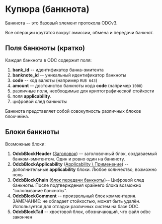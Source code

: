 # Купюра (банкнота)

Банкнота -- это базовый элемент протокола ODCv3. 

Все операции крутятся вокруг эмиссии, обмена и передачи банкнот. 

## Поля банкноты (кратко)

Каждая банкнота в ODC содержит поля:
1. **bank_id** -- идентификатор банка-эмитента
2. **banknote_id** -- уникальный идентификатор банкноты
3. **code** -- код валюты (например `RUB 643`)
4. **amount** -- достоинство банкноты кода **code** (например `1000`)
5. различные поля, необходимые для криптографической стойкости
6. поля **applicability**.
7. цифровой след банкноты


Банкнота представляет собой совокупность различных блоков
блокчейна.

## Блоки банкноты

Возможные блоки:
1. **OdcbBlockHeader** ([Заголовок](header.md)) 
-- заголовочный блок, создаваемый банком-эмитентом.
Один и ровно один на банкноту.
2. **OdcbBlockApplicability** ([Applicability \ Применение](applicability.md)) -- дополнительные **applicability** блоки. Любое количество, возможно ноль
3. **OdcbBlockChain** ([блок передачи банкноты](block-chain.md))-- Цифровой след банкноты. После подтверждения крайнего блока возможно "схлопывание банкноты".
5. **OdcbBlockComment** -- произвольный блок комментария. ЗАМЕЧАНИЕ: не обладает стойкостью, может быть удалён. Используется для отладки различных систем на базе ODC.
6. **OdcbBlockTail** -- хвостовой блок, обозначающий, что файл odbc закончен